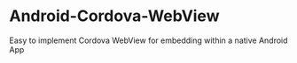 # Android-Cordova-WebView
Easy to implement Cordova WebView for embedding within a native Android App
